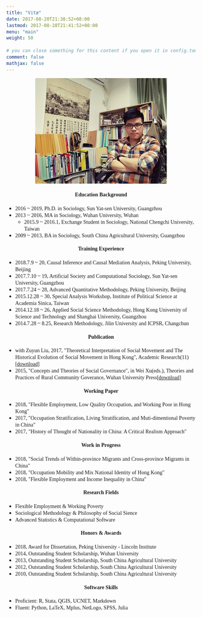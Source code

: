 ```yaml
---
title: "Vitæ"
date: 2017-08-20T21:38:52+08:00
lastmod: 2017-08-28T21:41:52+08:00
menu: "main"
weight: 50

# you can close something for this content if you open it in config.toml.
comment: false
mathjax: false
---
```

<div align=center><img src="https://raw.githubusercontent.com/GingLam/website/master/static/media/personal.jpg"></div>


<div align=center><strong><font face="Times New Roman"><h4>Education Background</h4></font></strong></div>

-	<font face="Times New Roman">2016 ~ 2019, Ph.D. in Sociology, Sun Yat-sen University, Guangzhou</font>
-	<font face="Times New Roman">2013 ~ 2016, MA in Sociology, Wuhan University, Wuhan</font>
	-	<font face="Times New Roman">2015.9 ~ 2016.1, Exchange Student in Sociology, National Chengchi University, Taiwan</font>
-	<font face="Times New Roman">2009 ~ 2013, BA in Sociology, South China Agricultural University, Guangzhou</font>

<div align=center><strong><font face="Times New Roman"><h4>Training Experience</h4></font></strong></div>

-	<font face="Times New Roman">2018.7.9 ~ 20, Causal Inference and Causal Mediation Analysis, Peking University, Beijing</font>
-	<font face="Times New Roman">2017.7.10 ~ 19, Artificial Society and Computational Sociology, Sun Yat-sen University, Guangzhou</font>
-	<font face="Times New Roman">2017.7.24 ~ 28, Advanced Quantitative Methodology, Peking University, Beijing</font>
-	<font face="Times New Roman">2015.12.28 ~ 30, Special Analysis Workshop, Institute of Political Science at Academia Sinica, Taiwan</font>
-	<font face="Times New Roman">2014.12.18 ~ 26, Applied Social Science Methodology, Hong Kong University of Science and Technology and Shanghai University, Guangzhou</font>
-	<font face="Times New Roman">2014.7.28 ~ 8.25, Research Methodology, Jilin University and ICPSR, Changchun</font>

<div align=center><strong><font face="Times New Roman"><h4>Publication</h4></font></strong></div>

-	<font face="Times New Roman">with Zuyun Liu, 2017, "Theoretical Interpretation of Social Movement and The Historical Evolution of Social Movement in Hong Kong", Academic Research(11)[[download](https://raw.githubusercontent.com/GingLam/Storage/master/%E7%A4%BE%E4%BC%9A%E8%BF%90%E5%8A%A8%E7%9A%84%E7%90%86%E8%AE%BA%E8%A7%A3%E8%AF%BB%E4%B8%8E%E9%A6%99%E6%B8%AF%E7%A4%BE%E4%BC%9A%E8%BF%90%E5%8A%A8%E7%9A%84%E5%8E%86%E5%8F%B2%E6%BC%94%E5%8F%98.pdf)]</font>
-	<font face="Times New Roman">2015, "Concepts and Theories of Social Governance", in Wei Xu(eds.), Theories and Practices of Rural Community Goverance, Wuhan University Press[[download](https://raw.githubusercontent.com/GingLam/Storage/master/%E7%A4%BE%E4%BC%9A%E6%B2%BB%E7%90%86%E7%9A%84%E6%A6%82%E5%BF%B5%E5%8F%8A%E7%90%86%E8%AE%BA%E8%BE%A8%E6%9E%90.pdf)]</font>


<div align=center><strong><font face="Times New Roman"><h4>Working Paper</h4></font></strong></div>

-	<font face="Times New Roman">2018, "Flexible Employment, Low Quality Occupation, and Working Poor in Hong Kong" </font>
-	<font face="Times New Roman">2017, "Occupation Stratification, Living Stratification, and Muti-dimentional Poverty in China" </font>
-	<font face="Times New Roman">2017, "History of Thought of Nationality in China: A Critical Realism Approach" </font>


<div align=center><strong><font face="Times New Roman"><h4>Work in Progress</h4></font></strong></div>

-	<font face="Times New Roman">2018, "Social Trends of Within-province Migrants and Cross-province Migrants in China" </font>
-	<font face="Times New Roman">2018, "Occupation Mobility and Mix National Identity of Hong Kong" </font>
-	<font face="Times New Roman">2018, "Flexible Employment and Income Inequality in China" </font>


<div align=center><strong><font face="Times New Roman"><h4>Research Fields</h4></font></strong></div>

-	<font face="Times New Roman">Flexible Employment & Working Poverty</font>
-	<font face="Times New Roman">Sociological Methodology & Philosophy of Social Sience</font>
-	<font face="Times New Roman">Advanced Statistics & Computational Software</font>

<div align=center><strong><font face="Times New Roman"><h4>Honors & Awards</h4></font></strong></div>

-	<font face="Times New Roman">2018, Award for Dissertation, Peking University - Lincoln Institute</font>
-	<font face="Times New Roman">2014, Outstanding Student Scholarship, Wuhan University</font>
-	<font face="Times New Roman">2013, Outstanding Student Scholarship, South China Agricultural University</font>
-	<font face="Times New Roman">2012, Outstanding Student Scholarship, South China Agricultural University</font>
-	<font face="Times New Roman">2010, Outstanding Student Scholarship, South China Agricultural University</font>

<div align=center><strong><font face="Times New Roman"><h4>Software Skills</h4></font></strong></div>

-	<font face="Times New Roman">Proficient: R, Stata, QGIS, UCNET, Markdown</font>
-	<font face="Times New Roman">Fluent: Python, LaTeX, Mplus, NetLogo, SPSS, Julia</font>
